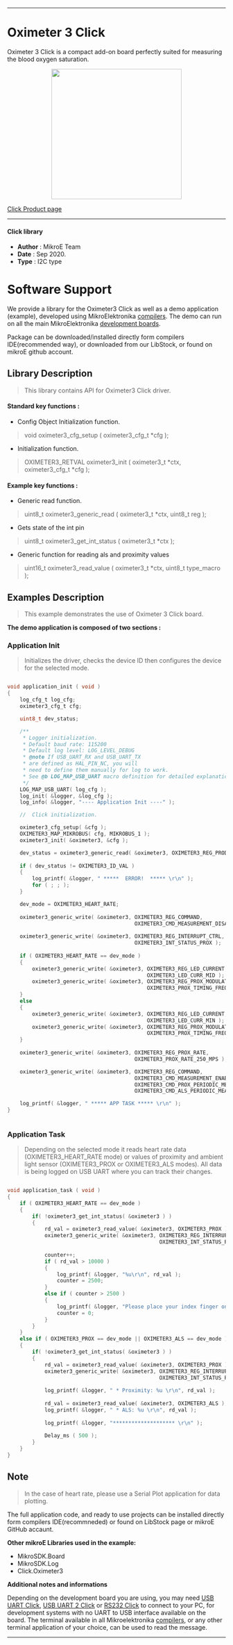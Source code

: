 
---
# Oximeter 3 Click

Oximeter 3 Click is a compact add-on board perfectly suited for measuring the blood oxygen saturation.

<p align="center">
  <img src="https://download.mikroe.com/images/click_for_ide/oximeter3_click.png" height=300px>
</p>


[Click Product page](https://www.mikroe.com/oximeter-3-click)

---


#### Click library 

- **Author**        : MikroE Team
- **Date**          : Sep 2020.
- **Type**          : I2C type


# Software Support

We provide a library for the Oximeter3 Click 
as well as a demo application (example), developed using MikroElektronika 
[compilers](https://shop.mikroe.com/compilers). 
The demo can run on all the main MikroElektronika [development boards](https://shop.mikroe.com/development-boards).

Package can be downloaded/installed directly form compilers IDE(recommended way), or downloaded from our LibStock, or found on mikroE github account. 

## Library Description

> This library contains API for Oximeter3 Click driver.

#### Standard key functions :

- Config Object Initialization function.
> void oximeter3_cfg_setup ( oximeter3_cfg_t *cfg ); 
 
- Initialization function.
> OXIMETER3_RETVAL oximeter3_init ( oximeter3_t *ctx, oximeter3_cfg_t *cfg );

#### Example key functions :

- Generic read function.
> uint8_t oximeter3_generic_read ( oximeter3_t *ctx, uint8_t reg );
 
- Gets state of the int pin
> uint8_t oximeter3_get_int_status ( oximeter3_t *ctx );

- Generic function for reading als and proximity values
> uint16_t oximeter3_read_value ( oximeter3_t *ctx, uint8_t type_macro );

## Examples Description

> This example demonstrates the use of Oximeter 3 Click board. 

**The demo application is composed of two sections :**

### Application Init 

> Initializes the driver, checks the device ID then configures the device for the selected mode.

```c

void application_init ( void )
{
    log_cfg_t log_cfg;
    oximeter3_cfg_t cfg;

    uint8_t dev_status;

    /** 
     * Logger initialization.
     * Default baud rate: 115200
     * Default log level: LOG_LEVEL_DEBUG
     * @note If USB_UART_RX and USB_UART_TX 
     * are defined as HAL_PIN_NC, you will 
     * need to define them manually for log to work. 
     * See @b LOG_MAP_USB_UART macro definition for detailed explanation.
     */
    LOG_MAP_USB_UART( log_cfg );
    log_init( &logger, &log_cfg );
    log_info( &logger, "---- Application Init ----" );

    //  Click initialization.

    oximeter3_cfg_setup( &cfg );
    OXIMETER3_MAP_MIKROBUS( cfg, MIKROBUS_1 );
    oximeter3_init( &oximeter3, &cfg );

    dev_status = oximeter3_generic_read( &oximeter3, OXIMETER3_REG_PRODUCT_ID );
    
    if ( dev_status != OXIMETER3_ID_VAL )
    {
        log_printf( &logger, " *****  ERROR!  ***** \r\n" );
        for ( ; ; );
    }

    dev_mode = OXIMETER3_HEART_RATE;
    
    oximeter3_generic_write( &oximeter3, OXIMETER3_REG_COMMAND,
                                         OXIMETER3_CMD_MEASUREMENT_DISABLE );
    
    oximeter3_generic_write( &oximeter3, OXIMETER3_REG_INTERRUPT_CTRL,
                                         OXIMETER3_INT_STATUS_PROX );
    
    if ( OXIMETER3_HEART_RATE == dev_mode )
    {
        oximeter3_generic_write( &oximeter3, OXIMETER3_REG_LED_CURRENT, 
                                             OXIMETER3_LED_CURR_MID );
        oximeter3_generic_write( &oximeter3, OXIMETER3_REG_PROX_MODULATOR_TIMING,
                                             OXIMETER3_PROX_TIMING_FREQ_390p625_KHZ );
    }
    else
    {
        oximeter3_generic_write( &oximeter3, OXIMETER3_REG_LED_CURRENT, 
                                             OXIMETER3_LED_CURR_MIN );
        oximeter3_generic_write( &oximeter3, OXIMETER3_REG_PROX_MODULATOR_TIMING,
                                             OXIMETER3_PROX_TIMING_FREQ_3p125_MHZ );
    }
    
    oximeter3_generic_write( &oximeter3, OXIMETER3_REG_PROX_RATE,
                                         OXIMETER3_PROX_RATE_250_MPS );

    oximeter3_generic_write( &oximeter3, OXIMETER3_REG_COMMAND,
                                         OXIMETER3_CMD_MEASUREMENT_ENABLE |
                                         OXIMETER3_CMD_PROX_PERIODIC_MEASUREMENT_ENABLE |
                                         OXIMETER3_CMD_ALS_PERIODIC_MEASUREMENT_ENABLE );

    log_printf( &logger, " ***** APP TASK ***** \r\n" );
}
  
```

### Application Task

> Depending on the selected mode it reads heart rate data (OXIMETER3_HEART_RATE mode) or
> values of proximity and ambient light sensor (OXIMETER3_PROX or OXIMETER3_ALS modes).
> All data is being logged on USB UART where you can track their changes.

```c

void application_task ( void )
{
    if ( OXIMETER3_HEART_RATE == dev_mode )
    {
        if( !oximeter3_get_int_status( &oximeter3 ) )
        {
            rd_val = oximeter3_read_value( &oximeter3, OXIMETER3_PROX );
            oximeter3_generic_write( &oximeter3, OXIMETER3_REG_INTERRUPT_STATUS, 
                                                 OXIMETER3_INT_STATUS_PROX );
            
            counter++;
            if ( rd_val > 10000 )
            {
                log_printf( &logger, "%u\r\n", rd_val );
                counter = 2500;
            }
            else if ( counter > 2500 )
            {
                log_printf( &logger, "Please place your index finger on the sensor.\r\n" );
                counter = 0;
            }
        }
    }
    else if ( OXIMETER3_PROX == dev_mode || OXIMETER3_ALS == dev_mode )
    {
        if( !oximeter3_get_int_status( &oximeter3 ) )
        {
            rd_val = oximeter3_read_value( &oximeter3, OXIMETER3_PROX );
            oximeter3_generic_write( &oximeter3, OXIMETER3_REG_INTERRUPT_STATUS, 
                                                 OXIMETER3_INT_STATUS_PROX );
            
            log_printf( &logger, " * Proximity: %u \r\n", rd_val );
        
            rd_val = oximeter3_read_value( &oximeter3, OXIMETER3_ALS );
            log_printf( &logger, " * ALS: %u \r\n", rd_val );
            
            log_printf( &logger, "******************** \r\n" );
            
            Delay_ms ( 500 );
        }
    }
} 

```

## Note

> In the case of heart rate, please use a Serial Plot application for data plotting.

The full application code, and ready to use projects can be  installed directly form compilers IDE(recommneded) or found on LibStock page or mikroE GitHub accaunt.

**Other mikroE Libraries used in the example:** 

- MikroSDK.Board
- MikroSDK.Log
- Click.Oximeter3

**Additional notes and informations**

Depending on the development board you are using, you may need 
[USB UART Click](https://shop.mikroe.com/usb-uart-click), 
[USB UART 2 Click](https://shop.mikroe.com/usb-uart-2-click) or 
[RS232 Click](https://shop.mikroe.com/rs232-click) to connect to your PC, for 
development systems with no UART to USB interface available on the board. The 
terminal available in all Mikroelektronika 
[compilers](https://shop.mikroe.com/compilers), or any other terminal application 
of your choice, can be used to read the message.



---
